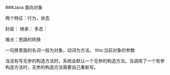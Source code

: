 ###Java 面向对象

两个特征：行为，状态

封装：
继承：
多态：

难点：思路的转换

一句换里面的名词一般为对象，动词为方法。
this:当前对象的参数

当没有写无参的构造方法时，系统会默认一个无参的构造方法。当调用了一个有参构造方法时，无参的构造方法需要自己重新写。